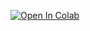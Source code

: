 [![Open In Colab](https://colab.research.google.com/assets/colab-badge.svg)](https://colab.research.google.com/github/ddeepak95/social-network-analysis-novels/blob/main/app.ipynb)
